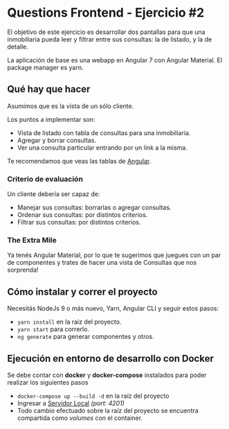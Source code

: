 # Questions Frontend - Ejercicio #2

El objetivo de este ejercicio es desarrollar dos pantallas para que una inmobiliaria
pueda leer y filtrar entre sus consultas: la de listado, y la de detalle.

La aplicación de base es una webapp en Angular 7 con Angular Material. El package
manager es yarn.

## Qué hay que hacer

Asumimos que es la vista de un sólo cliente.

Los puntos a implementar son:
- Vista de listado con tabla de consultas para una inmobiliaria.
- Agregar y borrar consultas.
- Ver una consulta particular entrando por un link a la misma.

Te recomendamos que veas las tablas de [Angular](https://material.angular.io/components/table/overview).

### Criterio de evaluación
Un cliente debería ser capaz de:
- Manejar sus consultas: borrarlas o agregar consultas.
- Ordenar sus consultas: por distintos criterios.
- Filtrar sus consultas: por distintos criterios.


### The Extra Mile
Ya tenés Angular Material, por lo que te sugerimos que juegues con un par de componentes y trates de hacer una
vista de Consultas que nos sorprenda!


## Cómo instalar y correr el proyecto
Necesitás NodeJs 9 o más nuevo, Yarn, Angular CLI y seguir estos pasos:
- `yarn install` en la raíz del proyecto.
- `yarn start` para correrlo.
- `ng generate` para generar componentes y otros.

## Ejecución en entorno de desarrollo con Docker

Se debe contar con **docker** y **docker-compose** instalados para poder realizar los siguientes pasos

- `docker-compose up --build -d` en la raíz del proyecto
- Ingresar a [Servidor Local](http://localhost:4201/) _(port: 4201)_
- Todo cambio efectuado sobre la raíz del proyecto se encuentra compartida como _volumes_ con el container.
